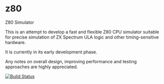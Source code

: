 # z80
Z80 Simulator

This is an attempt to develop a fast and flexible Z80 CPU simulator suitable
for precise simulation of ZX Spectrum ULA logic and other timing-sensitive
hardware.

It is currently in its early development phase.

Any notes on overall design, improving performance and testing approaches are
highly appreciated.

[![Build Status](https://travis-ci.org/kosarev/z80.svg?branch=master)](https://travis-ci.org/kosarev/z80)
